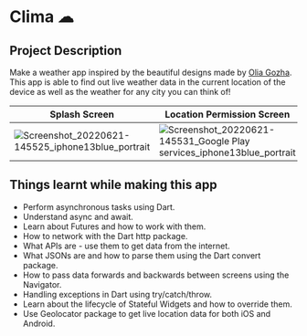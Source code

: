 
# Clima ☁

## Project Description
Make a weather app inspired by the beautiful designs made by
[Olia Gozha](https://dribbble.com/shots/4663154-). 
This app is able to find out live weather data in the current location of the 
device as well as the weather for any city you can think of!

Splash Screen                                                                                                                                                                  |Location Permission Screen                                                                                                                                                                       |           **Home Screen**                                                                                                                                                                   | Location Screen                                                                                                                                                           |  Weather Home Screen                                                                                                                                    |
-------------------------------------------------------------------------------------------------------------------------------------------------------------------------------|----------------------------------------------------------------------------------------------------------------------------------------------------------------------------------------------------|-------------------------------------------------------------------------------------------------------------------------------------------------------------------------------|-------------------------------------------------------------------------------------------------------------------------------------------------------------------------------|----------------------------------------------------------------------------------------------------------------------------------------------------------|
![Screenshot_20220621-145525_iphone13blue_portrait](https://user-images.githubusercontent.com/84262004/174976569-c7cbdff5-c471-43ef-99ed-b9115939ce8d.png)                     |![Screenshot_20220621-145531_Google Play services_iphone13blue_portrait](https://user-images.githubusercontent.com/84262004/174976578-29804bfd-fbf1-46d8-b162-3cdc4641b3db.png)                     |![Screenshot_20220621-172009_iphone13blue_portrait](https://user-images.githubusercontent.com/84262004/174976634-47581e29-db53-4b88-94fa-d7957f34fed7.png)                     |![Screenshot_20220621-172102_iphone13blue_portrait](https://user-images.githubusercontent.com/84262004/174976686-ed48deae-0d05-4776-bdaa-e1af4fad6833.png)                     |![Screenshot_20220621-172111_iphone13blue_portrait](https://user-images.githubusercontent.com/84262004/174976700-473f9599-98c7-4ff4-ad2f-cb3a74e0a5ef.png)|

## Things learnt while making this app
- Perform asynchronous tasks using Dart.
- Understand async and await.
- Learn about Futures and how to work with them.
- How to network with the Dart http package.
- What APIs are - use them to get data from the internet.
- What JSONs are and how to parse them using the Dart convert package.
- How to pass data forwards and backwards between screens using the Navigator.
- Handling exceptions in Dart using try/catch/throw.
- Learn about the lifecycle of Stateful Widgets and how to override them.
- Use Geolocator package to get live location data for both iOS and Android.

